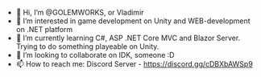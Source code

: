 - 👋 Hi, I’m @GOLEMWORKS, or Vladimir
- 👀 I’m interested in game development on Unity and WEB-development on .NET platform
- 🌱 I’m currently learning C#, ASP .NET Core MVC and Blazor Server. Trying to do something playeable on Unity. 
- 💞️ I’m looking to collaborate on IDK, someone :D
- 📫 How to reach me: Discord Server - https://discord.gg/cDBXbAWSp9
<!---
GOLEMWORKS/GOLEMWORKS is a ✨ special ✨ repository because its `README.md` (this file) appears on your GitHub profile.
You can click the Preview link to take a look at your changes.
--->
